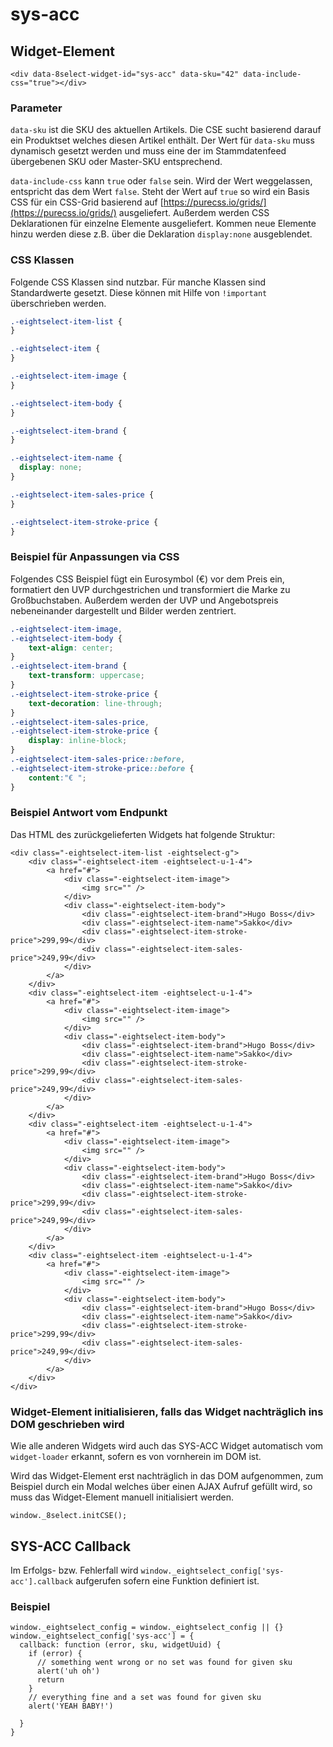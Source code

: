 # sys-acc

## Widget-Element

```markup
<div data-8select-widget-id="sys-acc" data-sku="42" data-include-css="true"></div>
```

### Parameter

`data-sku` ist die SKU des aktuellen Artikels. Die CSE sucht basierend darauf ein Produktset welches diesen Artikel enthält. Der Wert für `data-sku` muss dynamisch gesetzt werden und muss eine der im Stammdatenfeed übergebenen SKU oder Master-SKU entsprechend.

`data-include-css` kann `true` oder `false` sein. Wird der Wert weggelassen, entspricht das dem Wert `false`. Steht der Wert auf `true` so wird ein Basis CSS für ein CSS-Grid basierend auf [https://purecss.io/grids/](https://purecss.io/grids/) ausgeliefert. Außerdem werden CSS Deklarationen für einzelne Elemente ausgeliefert. Kommen neue Elemente hinzu werden diese z.B. über die Deklaration `display:none` ausgeblendet.

### CSS Klassen

Folgende CSS Klassen sind nutzbar. Für manche Klassen sind Standardwerte gesetzt. Diese können mit Hilfe von `!important` überschrieben werden.

```css
.-eightselect-item-list {
}

.-eightselect-item {
}

.-eightselect-item-image {
}

.-eightselect-item-body {
}

.-eightselect-item-brand {
}

.-eightselect-item-name {
  display: none;
}

.-eightselect-item-sales-price {
}

.-eightselect-item-stroke-price {
}
```

### Beispiel für Anpassungen via CSS

Folgendes CSS Beispiel fügt ein Eurosymbol \(€\) vor dem Preis ein, formatiert den UVP durchgestrichen und transformiert die Marke zu Großbuchstaben. Außerdem werden der UVP und Angebotspreis nebeneinander dargestellt und Bilder werden zentriert.

```css
.-eightselect-item-image,
.-eightselect-item-body {
    text-align: center;
}
.-eightselect-item-brand {
    text-transform: uppercase;
}
.-eightselect-item-stroke-price {
    text-decoration: line-through;
}
.-eightselect-item-sales-price,
.-eightselect-item-stroke-price {
    display: inline-block;
}
.-eightselect-item-sales-price::before,
.-eightselect-item-stroke-price::before {
    content:"€ ";
}
```

### Beispiel Antwort vom Endpunkt

Das HTML des zurückgelieferten Widgets hat folgende Struktur:

```markup
<div class="-eightselect-item-list -eightselect-g">
    <div class="-eightselect-item -eightselect-u-1-4">
        <a href="#">
            <div class="-eightselect-item-image">
                <img src="" />
            </div>
            <div class="-eightselect-item-body">
                <div class="-eightselect-item-brand">Hugo Boss</div>
                <div class="-eightselect-item-name">Sakko</div>
                <div class="-eightselect-item-stroke-price">299,99</div>
                <div class="-eightselect-item-sales-price">249,99</div>
            </div>
        </a>
    </div>
    <div class="-eightselect-item -eightselect-u-1-4">
        <a href="#">
            <div class="-eightselect-item-image">
                <img src="" />
            </div>
            <div class="-eightselect-item-body">
                <div class="-eightselect-item-brand">Hugo Boss</div>
                <div class="-eightselect-item-name">Sakko</div>
                <div class="-eightselect-item-stroke-price">299,99</div>
                <div class="-eightselect-item-sales-price">249,99</div>
            </div>
        </a>
    </div>
    <div class="-eightselect-item -eightselect-u-1-4">
        <a href="#">
            <div class="-eightselect-item-image">
                <img src="" />
            </div>
            <div class="-eightselect-item-body">
                <div class="-eightselect-item-brand">Hugo Boss</div>
                <div class="-eightselect-item-name">Sakko</div>
                <div class="-eightselect-item-stroke-price">299,99</div>
                <div class="-eightselect-item-sales-price">249,99</div>
            </div>
        </a>
    </div>
    <div class="-eightselect-item -eightselect-u-1-4">
        <a href="#">
            <div class="-eightselect-item-image">
                <img src="" />
            </div>
            <div class="-eightselect-item-body">
                <div class="-eightselect-item-brand">Hugo Boss</div>
                <div class="-eightselect-item-name">Sakko</div>
                <div class="-eightselect-item-stroke-price">299,99</div>
                <div class="-eightselect-item-sales-price">249,99</div>
            </div>
        </a>
    </div>
</div>
```

### **Widget-Element initialisieren, falls das Widget nachträglich ins DOM geschrieben wird**

Wie alle anderen Widgets wird auch das SYS-ACC Widget automatisch vom `widget-loader` erkannt, sofern es von vornherein im DOM ist.

Wird das Widget-Element erst nachträglich in das DOM aufgenommen, zum Beispiel durch ein Modal welches über einen AJAX Aufruf gefüllt wird, so muss das Widget-Element manuell initialisiert werden.

```text
window._8select.initCSE();
```

## SYS-ACC Callback

Im Erfolgs- bzw. Fehlerfall wird `window._eightselect_config['sys-acc'].callback` aufgerufen sofern eine Funktion definiert ist.

### Beispiel

```text
window._eightselect_config = window._eightselect_config || {}
window._eightselect_config['sys-acc'] = {
  callback: function (error, sku, widgetUuid) {
    if (error) {
      // something went wrong or no set was found for given sku
      alert('uh oh')
      return
    }
    // everything fine and a set was found for given sku
    alert('YEAH BABY!')

  }
}
```

